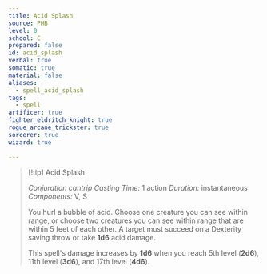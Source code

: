```yaml
---
title: Acid Splash
source: PHB
level: 0
school: C
prepared: false
id: acid_splash
verbal: true
somatic: true
material: false
aliases:
  - spell_acid_splash
tags:
  - spell
artificer: true
fighter_eldritch_knight: true
rogue_arcane_trickster: true
sorcerer: true
wizard: true

---
```

>[!tip] Acid Splash
>
> *Conjuration cantrip*
> *Casting Time:* 1 action
> *Duration:* instantaneous
> *Components:* V, S
>
>You hurl a bubble of acid. Choose one creature you can see within range, or choose two creatures you can see within range that are within 5 feet of each other. A target must succeed on a Dexterity saving throw or take **1d6** acid damage.
>
>This spell's damage increases by **1d6** when you reach 5th level (**2d6**), 11th level (**3d6**), and 17th level (**4d6**).
>


